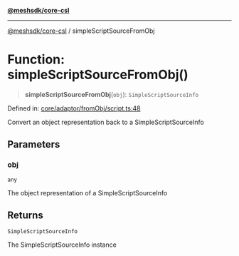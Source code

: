 [**@meshsdk/core-csl**](../README.md)

***

[@meshsdk/core-csl](../globals.md) / simpleScriptSourceFromObj

# Function: simpleScriptSourceFromObj()

> **simpleScriptSourceFromObj**(`obj`): `SimpleScriptSourceInfo`

Defined in: [core/adaptor/fromObj/script.ts:48](https://github.com/MeshJS/mesh/blob/1abde1553cbd7cf2cf4e40197fc0de9e4a7d0f49/packages/mesh-core-csl/src/core/adaptor/fromObj/script.ts#L48)

Convert an object representation back to a SimpleScriptSourceInfo

## Parameters

### obj

`any`

The object representation of a SimpleScriptSourceInfo

## Returns

`SimpleScriptSourceInfo`

The SimpleScriptSourceInfo instance
